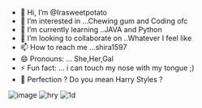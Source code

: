 - 👋 Hi, I’m @Irasweetpotato
- 👀 I’m interested in ...Chewing gum and Coding ofc 
- 🌱 I’m currently learning ..JAVA and Python
- 💞️ I’m looking to collaborate on ..Whatever I feel like 
- 📫 How to reach me ...shira1597
- 😄 Pronouns: ... She,Her,Gal 
- ⚡ Fun fact: ... i can touch my nose with my tongue ;)
- 💖 Perfection ? Do you mean Harry Styles ? 
<!---
Irasweetpotato/Irasweetpotato is a ✨ special ✨ repository because its `README.md` (this file) appears on your GitHub profile.
You can click the Preview link to take a look at your changes.
--->
![image](https://user-images.githubusercontent.com/93521841/143896306-b4f59734-1496-4b61-a4a9-dc7ab90b26e5.png)
![hry](https://user-images.githubusercontent.com/93521841/143825062-31e21bc0-e310-4527-ac10-afb8df4eec4e.gif)
![1d](https://user-images.githubusercontent.com/93521841/143825083-b2f4d122-17c8-419c-8ec1-0d8bf93e9f69.gif)

